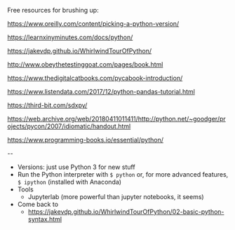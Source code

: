 Free resources for brushing up:

https://www.oreilly.com/content/picking-a-python-version/

https://learnxinyminutes.com/docs/python/

https://jakevdp.github.io/WhirlwindTourOfPython/

http://www.obeythetestinggoat.com/pages/book.html

https://www.thedigitalcatbooks.com/pycabook-introduction/

https://www.listendata.com/2017/12/python-pandas-tutorial.html

https://third-bit.com/sdxpy/

https://web.archive.org/web/20180411011411/http://python.net/~goodger/projects/pycon/2007/idiomatic/handout.html

https://www.programming-books.io/essential/python/

--

- Versions: just use Python 3 for new stuff
- Run the Python interpreter with `$ python` or, for more advanced features, `$ ipython` (installed with Anaconda)
- Tools
    - Jupyterlab (more powerful than jupyter notebooks, it seems)
- Come back to
    - https://jakevdp.github.io/WhirlwindTourOfPython/02-basic-python-syntax.html